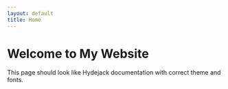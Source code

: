 ```yaml
---
layout: default
title: Home
---
```


# Welcome to My Website

This page should look like Hydejack documentation with correct theme and fonts.
